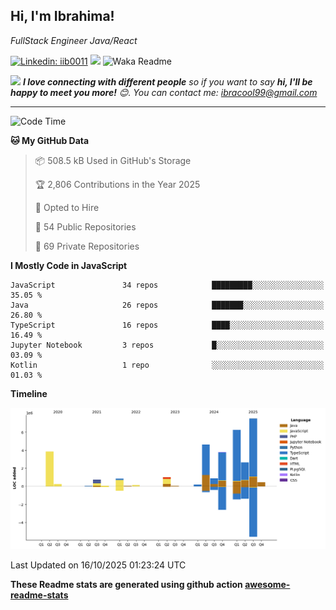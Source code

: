 <h2>Hi, I'm Ibrahima! </h2>
<p><em>FullStack Engineer Java/React
</em></p>


[![Linkedin: iib0011](https://img.shields.io/badge/-iib0011-blue?style=flat-square&logo=Linkedin&logoColor=white&link=https://www.linkedin.com/in/iib0011/)](https://www.linkedin.com/in/iib0011/)
![](https://visitor-badge.glitch.me/badge?page_id=iib0011)
![Waka Readme](https://github.com/iib0011/iib0011/workflows/Waka%20Readme/badge.svg)


<img src="https://media.giphy.com/media/LnQjpWaON8nhr21vNW/giphy.gif" width="60"> <em><b>I love connecting with different people</b> so if you want to say <b>hi, I'll be happy to meet you more!</b> 😊. You can contact me: ibracool99@gmail.com</em>

---
<!--START_SECTION:waka-->
![Code Time](http://img.shields.io/badge/Code%20Time-5%2C528%20hrs%2039%20mins-blue)

**🐱 My GitHub Data** 

> 📦 508.5 kB Used in GitHub's Storage 
 > 
> 🏆 2,806 Contributions in the Year 2025
 > 
> 💼 Opted to Hire
 > 
> 📜 54 Public Repositories 
 > 
> 🔑 69 Private Repositories 
 > 
**I Mostly Code in JavaScript** 

```text
JavaScript               34 repos            █████████░░░░░░░░░░░░░░░░   35.05 % 
Java                     26 repos            ███████░░░░░░░░░░░░░░░░░░   26.80 % 
TypeScript               16 repos            ████░░░░░░░░░░░░░░░░░░░░░   16.49 % 
Jupyter Notebook         3 repos             █░░░░░░░░░░░░░░░░░░░░░░░░   03.09 % 
Kotlin                   1 repo              ░░░░░░░░░░░░░░░░░░░░░░░░░   01.03 % 
```



**Timeline**

![Lines of Code chart](https://raw.githubusercontent.com/iib0011/iib0011/master/assets/bar_graph.png)


 Last Updated on 16/10/2025 01:23:24 UTC
<!--END_SECTION:waka-->

**These Readme stats are generated using github action [awesome-readme-stats](https://github.com/iib0011/waka-readme-stats)**
